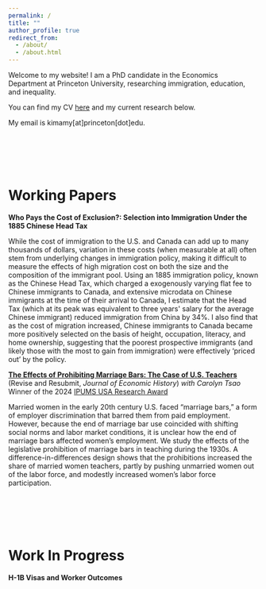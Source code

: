 ```yaml
---
permalink: /
title: ""
author_profile: true
redirect_from: 
  - /about/
  - /about.html
---
```


Welcome to my website! I am a PhD candidate in the Economics Department at Princeton University, researching immigration, education, and inequality. 


You can find my CV [here](https://amykimecon.github.io/files/resume_amykim.pdf) and my current research below.


My email is kimamy[at]princeton[dot]edu.

<br>
<br>
<br>
<br>

Working Papers
======
**Who Pays the Cost of Exclusion?: Selection into Immigration Under the 1885 Chinese Head Tax**

While the cost of immigration to the U.S. and Canada can add up to many thousands of dollars, variation in these costs (when measurable at all) often stem from underlying changes in immigration policy, making it difficult to measure the effects of high migration cost on both the size and the composition of the immigrant pool. Using an 1885 immigration policy, known as the Chinese Head Tax, which charged a exogenously varying flat fee to Chinese immigrants to Canada, and extensive microdata on Chinese immigrants at the time of their arrival to Canada, I estimate that the Head Tax (which at its peak was equivalent to three years' salary for the average Chinese immigrant) reduced immigration from China by 34\%. I also find that as the cost of migration increased, Chinese immigrants to Canada became more positively selected on the basis of height, occupation, literacy, and home ownership, suggesting that the poorest prospective immigrants (and likely those with the most to gain from immigration) were effectively ‘priced out’ by the policy.

[**The Effects of Prohibiting Marriage Bars: The Case of U.S. Teachers**](https://amykimecon.github.io/files/marriagebars.pdf) (Revise and Resubmit, _Journal of Economic History_) _with Carolyn Tsao_ 
Winner of the 2024 [IPUMS USA Research Award](https://www.ipums.org/impact/ipums-research-award)

Married women in the early 20th century U.S. faced “marriage bars,” a form of employer discrimination that barred them from paid employment. However, because the end of marriage bar use coincided with shifting social norms and labor market conditions, it is unclear how the end of marriage bars affected women’s employment. We study the effects of the legislative prohibition of marriage bars in teaching during the 1930s. A difference-in-differences design shows that the prohibitions increased the share of married women teachers, partly by pushing unmarried women out of the labor force, and modestly increased women’s labor force participation.

<br>
<br>
<br>
<br>

Work In Progress
======
**H-1B Visas and Worker Outcomes**



